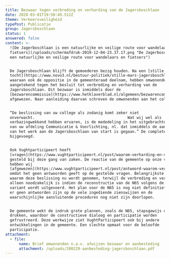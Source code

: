 ```yaml
---
title: Bezwaar tegen verbreding en verharding van de Jagersboschlaan
date: 2020-03-01T19:50:49.512Z
theme: Verkeersveiligheid
typePost: Publicatie
group: Jagersboschlaan
status: 1
answered: false
content: >-
  ![De Jagerboschlaan is een natuurlijke en veilige route voor wandelaars en
  fietsers](/uploads/schermafdruk-2019-12-04-23.37.17.png "De Jagerboschlaan is
  een natuurlijke en veilige route voor wandelaars en fietsers")


  De Jagersboschlaan blijft de gemoederen bezig houden. Na een [stille
  tocht](https://www.novo3.nl/bestuur-politiek/stille-mars-jagersboschlaan-2/),
  waaraan ook de oppositie in de gemeenteraad deelnam, hebben omwonenden bezwaar
  aangetekend tegen het besluit tot verbreding en verharding van de
  Jagersboschlaan. Dit bezwaar is inmiddels door de
  [bezwarencommissie](https://www.hetklaverblad.nl/algemeen/bezwarencommissie-stelt-college-in-het-gelijk-over-verkeersbesluit-jagersboschlaan/)
  afgewezen. Naar aanleiding daarvan schreven de omwonenden aan het college:


  “De beslissing van uw college als zodanig komt zeker niet
  onverwacht.                                         Wat wij wel als
  verbazingwekkend hebben ervaren, is de mededeling in het uitgebrachte bericht
  van uw afdeling Communicatie & Voorlichting, nl. dat inmiddels de aanbesteding
  van het werk aan de Jagersboschlaan van start is gegaan.” De complete brief is
  bijgevoegd.


  Ook Vughtparticipeert heeft
  [vragen](https://www.vughtparticipeert.nl/post/waarom-verharding-en-verbreding-jagersboschlaan/7d05ff476edf69ed36e1cfeba3f0754c)
  gesteld bij deze gang van zaken. De reactie van de gemeente op onze vragen
  hebben wij
  [afgewezen](https://www.vughtparticipeert.nl/post/antwoord-waarom-verharding-en-verbreding-jagersboschlaan/321414ab323b203da397e278ad1b4219#main),
  omdat het geen antwoorden geeft op de gestelde vragen. Belangrijkste vraag is
  waarom deze beslissing nu wordt genomen, terwijl de verbreding en verharding
  alleen noodzakelijk is indien de reconstructie van de N65 volgens de VKA+
  variant wordt uitgevoerd. Het plan voor de N65 is nog niet definitief zolang
  er geen antwoorden zijn op de vele ingediende zienswijzen en de
  waarschijnlijke aansluitende procedures nog niet zijn doorlopen.


  De gemeente wekt de indruk grote plannen, zoals de N65, stapsgewijs door te
  drukken, waardoor de constructieve dialoog en participatie worden
  gefrustreerd. Deze werkwijze ziet VughtParticipeert ook bij andere
  ontwikkelingen in de gemeente. Een slechte opmaat voor de beloofde
  participatie.
attachment:
  - file:
      name: Brief omwonenden n.a.v. afwijzen bezwaar en aanbesteding
      attachment: /uploads/200229-aanbesteding-jagersboschlaan.pdf
---
```


